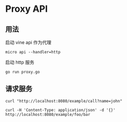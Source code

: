 # Proxy API

## 用法

启动 vine api 作为代理

```
micro api --handler=http
```

启动 http 服务

```
go run proxy.go
```

## 请求服务

```
curl "http://localhost:8080/example/call?name=john"
```

```
curl -H 'Content-Type: application/json' -d '{}' http://localhost:8080/example/foo/bar
```
